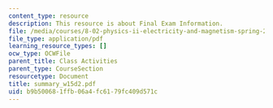 ```yaml
---
content_type: resource
description: This resource is about Final Exam Information.
file: /media/courses/8-02-physics-ii-electricity-and-magnetism-spring-2007/b9b500681ffb06a4fc6179fc409d571c_summary_w15d2.pdf
file_type: application/pdf
learning_resource_types: []
ocw_type: OCWFile
parent_title: Class Activities
parent_type: CourseSection
resourcetype: Document
title: summary_w15d2.pdf
uid: b9b50068-1ffb-06a4-fc61-79fc409d571c
---
```

